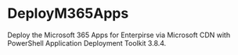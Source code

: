 # DeployM365Apps

Deploy the Microsoft 365 Apps for Enterpirse via Microsoft CDN with PowerShell Application Deployment Toolkit 3.8.4.
